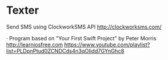 # Texter
Send SMS using ClockworkSMS API
http://clockworksms.com/

· Program based on "Your First Swift Project" by Peter Morris
http://learniosfree.com
https://www.youtube.com/playlist?list=PLDpnPtud0ZCNDCds4n3qOIidd7GYnGhc8